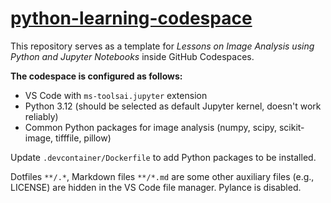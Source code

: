 # [python-learning-codespace](https://github.com/kostrykin/python-learning-codespace)

This repository serves as a template for *Lessons on Image Analysis using Python and Jupyter Notebooks* inside GitHub Codespaces.

**The codespace is configured as follows:**
- VS Code with `ms-toolsai.jupyter` extension
- Python 3.12 (should be selected as default Jupyter kernel, doesn't work reliably)
- Common Python packages for image analysis (numpy, scipy, scikit-image, tifffile, pillow)

Update `.devcontainer/Dockerfile` to add Python packages to be installed.

Dotfiles `**/.*`, Markdown files `**/*.md` are some other auxiliary files (e.g., LICENSE) are hidden in the VS Code file manager. Pylance is disabled.
